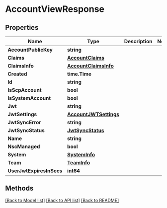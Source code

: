# AccountViewResponse

## Properties

Name | Type | Description | Notes
------------ | ------------- | ------------- | -------------
**AccountPublicKey** | **string** |  | 
**Claims** | [**AccountClaims**](AccountClaims.md) |  | 
**ClaimsInfo** | [**AccountClaimsInfo**](AccountClaimsInfo.md) |  | 
**Created** | **time.Time** |  | 
**Id** | **string** |  | 
**IsScpAccount** | **bool** |  | 
**IsSystemAccount** | **bool** |  | 
**Jwt** | **string** |  | 
**JwtSettings** | [**AccountJWTSettings**](AccountJWTSettings.md) |  | 
**JwtSyncError** | **string** |  | 
**JwtSyncStatus** | [**JwtSyncStatus**](JwtSyncStatus.md) |  | 
**Name** | **string** |  | 
**NscManaged** | **bool** |  | 
**System** | [**SystemInfo**](SystemInfo.md) |  | 
**Team** | [**TeamInfo**](TeamInfo.md) |  | 
**UserJwtExpiresInSecs** | **int64** |  | 

## Methods


[[Back to Model list]](../README.md#documentation-for-models) [[Back to API list]](../README.md#documentation-for-api-endpoints) [[Back to README]](../README.md)


